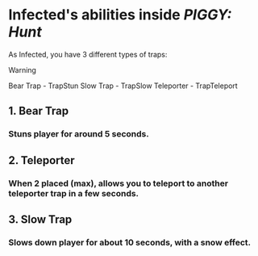 # Infected's abilities inside *PIGGY: Hunt*

As Infected, you have 3 different types of traps:

> [!WARNING]
> Bear Trap - TrapStun
> Slow Trap - TrapSlow
> Teleporter - TrapTeleport

## 1. Bear Trap
### Stuns player for around 5 seconds.

## 2. Teleporter
### When 2 placed (max), allows you to teleport to another teleporter trap in a few seconds.

## 3. Slow Trap
### Slows down player for about 10 seconds, with a snow effect.
